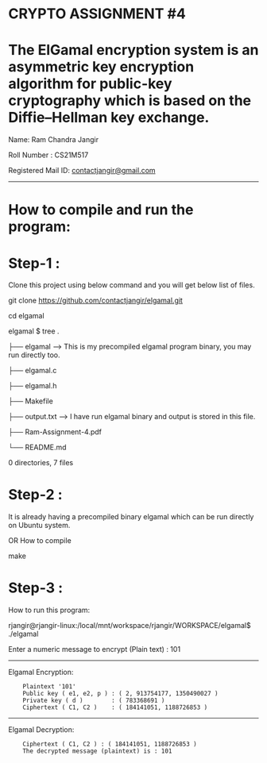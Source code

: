  # CRYPTO ASSIGNMENT #4
 # The ElGamal encryption system is an asymmetric key encryption algorithm for public-key cryptography which is based on the Diffie–Hellman key exchange.

 Name: Ram Chandra Jangir

Roll Number : CS21M517

Registered Mail ID: contactjangir@gmail.com

----------------------------------------------------------------------------------------------------------------------------------------------------------------------------------

# How to compile and run the program:

 # Step-1 :
Clone this project using below command and you will get below list of files.

git clone https://github.com/contactjangir/elgamal.git

cd elgamal

elgamal $ tree
.

├── elgamal    --> This is my precompiled elgamal program binary, you may run directly too.

├── elgamal.c

├── elgamal.h

├── Makefile

├── output.txt     -->  I have run elgamal binary and output is stored in this file.

├── Ram-Assignment-4.pdf

└── README.md

0 directories, 7 files


 # Step-2 :
It is already having a precompiled binary elgamal which can be run directly on Ubuntu system.

OR
How to compile

make

# Step-3 :
How to run this program:

rjangir@rjangir-linux:/local/mnt/workspace/rjangir/WORKSPACE/elgamal$ ./elgamal

Enter a numeric message to encrypt (Plain text) : 101

----------------------------------------------------------------------------------------

Elgamal Encryption:

        Plaintext '101'
        Public key ( e1, e2, p ) : ( 2, 913754177, 1350490027 )
        Private key ( d )        : ( 783368691 )
        Ciphertext ( C1, C2 )    : ( 184141051, 1188726853 )

----------------------------------------------------------------------------------------

Elgamal Decryption:

        Ciphertext ( C1, C2 ) : ( 184141051, 1188726853 )
        The decrypted message (plaintext) is : 101

